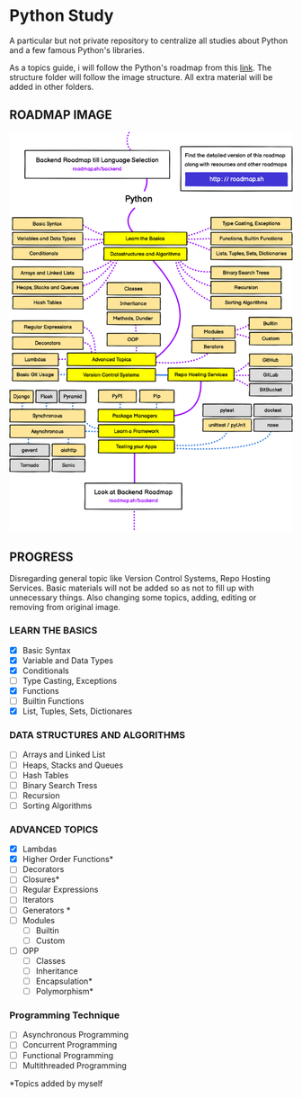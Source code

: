 # Python Study

A particular but not private repository to centralize all studies about Python and a few famous Python's libraries.

As a topics guide, i will follow the Python's roadmap from this [link](https://roadmap.sh/python). The structure folder will follow the image structure. All extra material will be added in other folders.

## ROADMAP IMAGE

![Python's roadmap image](https://github.com/RomeroGabriel/python-study/blob/main/python-roadmap.png "Python's roadmap image")

## PROGRESS

Disregarding general topic like Version Control Systems, Repo Hosting Services. Basic materials will not be added so as not to fill up with unnecessary things. Also changing some topics, adding, editing or removing from original image.

### LEARN THE BASICS

- [X] Basic Syntax
- [X] Variable and Data Types
- [X] Conditionals
- [ ] Type Casting, Exceptions
- [X] Functions
- [ ] Builtin Functions
- [X] List, Tuples, Sets, Dictionares

### DATA STRUCTURES AND ALGORITHMS

- [ ] Arrays and Linked List
- [ ] Heaps, Stacks and Queues
- [ ] Hash Tables
- [ ] Binary Search Tress
- [ ] Recursion
- [ ] Sorting Algorithms

### ADVANCED TOPICS

- [X] Lambdas
- [X] Higher Order Functions*
- [ ] Decorators
- [ ] Closures*
- [ ] Regular Expressions
- [ ] Iterators
- [ ] Generators *
- [ ] Modules
  - [ ] Builtin
  - [ ] Custom
- [ ] OPP
  - [ ] Classes
  - [ ] Inheritance
  - [ ] Encapsulation*
  - [ ] Polymorphism*

### Programming Technique

- [ ] Asynchronous Programming
- [ ] Concurrent Programming
- [ ] Functional Programming
- [ ] Multithreaded Programming

*Topics added by myself
